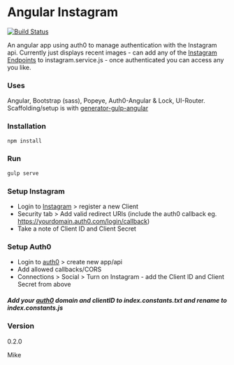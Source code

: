 # Angular Instagram

[![Build Status](https://travis-ci.org/mikeybyker/angular-instagram.svg?branch=master)](https://travis-ci.org/mikeybyker/angular-instagram)

An angular app using auth0 to manage authentication with the Instagram api. Currently just displays recent images - can add any of the [Instagram Endpoints](https://www.instagram.com/developer/endpoints/) to instagram.service.js - once authenticated you can access any you like.


### Uses
Angular, Bootstrap (sass), Popeye, Auth0-Angular & Lock, UI-Router.
Scaffolding/setup is with [generator-gulp-angular
](https://github.com/Swiip/generator-gulp-angular)

### Installation
```javascript
npm install
```

### Run
```javascript
gulp serve
```

### Setup Instagram
  - Login to [Instagram](https://www.instagram.com/developer/) > register a new Client
  - Security tab > Add valid redirect URIs (include the auth0 callback eg. https://yourdomain.auth0.com/login/callback)
  - Take a note of Client ID and Client Secret

### Setup Auth0
  - Login to [auth0](https://auth0.com/) > create new app/api
  - Add allowed callbacks/CORS
  - Connections > Social > Turn on Instagram - add the Client ID and Client Secret from above

##### Add your [auth0](https://auth0.com/) domain and clientID to **index.constants.txt and rename to index.constants.js**

### Version
0.2.0

Mike